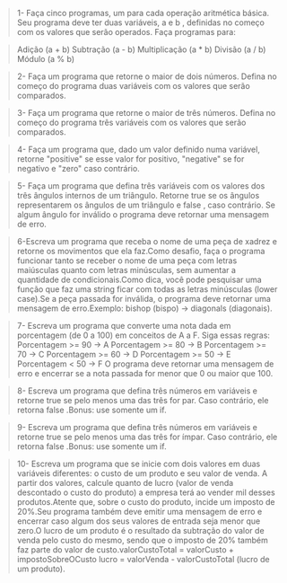> 1- Faça cinco programas, um para cada operação aritmética básica. Seu programa deve ter duas variáveis, a e b , definidas no começo com os valores que serão operados. Faça programas para:

> Adição (a + b)
> Subtração (a - b)
> Multiplicação (a \* b)
> Divisão (a / b)
> Módulo (a % b)

> 2- Faça um programa que retorne o maior de dois números. Defina no começo do programa duas variáveis com os valores que serão comparados.

> 3- Faça um programa que retorne o maior de três números. Defina no começo do programa três variáveis com os valores que serão comparados.

> 4- Faça um programa que, dado um valor definido numa variável, retorne "positive" se esse valor for positivo, "negative" se for negativo e "zero" caso contrário.

> 5- Faça um programa que defina três variáveis com os valores dos três ângulos internos de um triângulo. Retorne true se os ângulos representarem os ângulos de um triângulo e false , caso contrário. Se algum ângulo for inválido o programa deve retornar uma mensagem de erro.

> 6-Escreva um programa que receba o nome de uma peça de xadrez e retorne os movimentos que ela faz.Como desafio, faça o programa funcionar tanto se receber o nome de uma peça com letras maiúsculas quanto com letras minúsculas, sem aumentar a quantidade de condicionais.Como dica, você pode pesquisar uma função que faz uma string ficar com todas as letras minúsculas (lower case).Se a peça passada for inválida, o programa deve retornar uma mensagem de erro.Exemplo: bishop (bispo) -> diagonals (diagonais).

> 7- Escreva um programa que converte uma nota dada em porcentagem (de 0 a 100) em conceitos de A a F. Siga essas regras:
> Porcentagem >= 90 -> A
> Porcentagem >= 80 -> B
> Porcentagem >= 70 -> C
> Porcentagem >= 60 -> D
> Porcentagem >= 50 -> E
> Porcentagem < 50 -> F
> O programa deve retornar uma mensagem de erro e encerrar se a nota passada for menor que 0 ou maior que 100.

> 8- Escreva um programa que defina três números em variáveis e retorne true se pelo menos uma das três for par. Caso contrário, ele retorna false .Bonus: use somente um if.

> 9- Escreva um programa que defina três números em variáveis e retorne true se pelo menos uma das três for ímpar. Caso contrário, ele retorna false .Bonus: use somente um if.

> 10- Escreva um programa que se inicie com dois valores em duas variáveis diferentes: o custo de um produto e seu valor de venda. A partir dos valores, calcule quanto de lucro (valor de venda descontado o custo do produto) a empresa terá ao vender mil desses produtos.Atente que, sobre o custo do produto, incide um imposto de 20%.Seu programa também deve emitir uma mensagem de erro e encerrar caso algum dos seus valores de entrada seja menor que zero.O lucro de um produto é o resultado da subtração do valor de venda pelo custo do mesmo, sendo que o imposto de 20% também faz parte do valor de custo.valorCustoTotal = valorCusto + impostoSobreOCusto lucro = valorVenda - valorCustoTotal (lucro de um produto).
